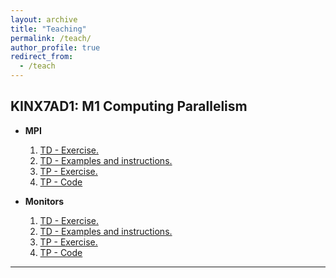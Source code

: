 ```yaml
---
layout: archive
title: "Teaching"
permalink: /teach/
author_profile: true
redirect_from:
  - /teach
---
```


## KINX7AD1: M1 Computing Parallelism

- **MPI**
    1. [TD - Exercise.](/files/TD_MPI.docx)
    2. [TD - Examples and instructions.](https://github.com/HuongDM1896/MPI)
    3. [TP - Exercise.](/files/TP_MPI.docx)
    4. [TP - Code](/files/codes.zip)


- **Monitors**
    1. [TD - Exercise.](/_pages/404.md)
    2. [TD - Examples and instructions.](/_pages/404.md)
    3. [TP - Exercise.](/_pages/404.md)
    4. [TP - Code](/_pages/404.md)

---